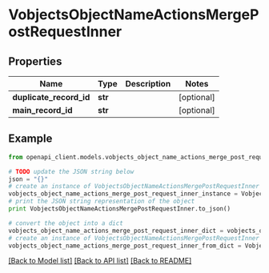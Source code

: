 # VobjectsObjectNameActionsMergePostRequestInner


## Properties
Name | Type | Description | Notes
------------ | ------------- | ------------- | -------------
**duplicate_record_id** | **str** |  | [optional] 
**main_record_id** | **str** |  | [optional] 

## Example

```python
from openapi_client.models.vobjects_object_name_actions_merge_post_request_inner import VobjectsObjectNameActionsMergePostRequestInner

# TODO update the JSON string below
json = "{}"
# create an instance of VobjectsObjectNameActionsMergePostRequestInner from a JSON string
vobjects_object_name_actions_merge_post_request_inner_instance = VobjectsObjectNameActionsMergePostRequestInner.from_json(json)
# print the JSON string representation of the object
print VobjectsObjectNameActionsMergePostRequestInner.to_json()

# convert the object into a dict
vobjects_object_name_actions_merge_post_request_inner_dict = vobjects_object_name_actions_merge_post_request_inner_instance.to_dict()
# create an instance of VobjectsObjectNameActionsMergePostRequestInner from a dict
vobjects_object_name_actions_merge_post_request_inner_from_dict = VobjectsObjectNameActionsMergePostRequestInner.from_dict(vobjects_object_name_actions_merge_post_request_inner_dict)
```
[[Back to Model list]](../README.md#documentation-for-models) [[Back to API list]](../README.md#documentation-for-api-endpoints) [[Back to README]](../README.md)


